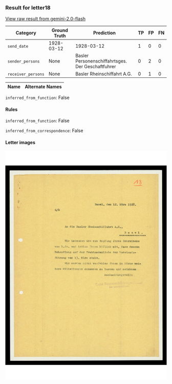 ### Result for letter18
[View raw result from gemini-2.0-flash](https://github.com/RISE-UNIBAS/humanities_data_benchmark/blob/main/results/2025-04-01/T13/request_T13_letter18.json)

| Category          | Ground Truth | Prediction | TP | FP | FN |
|------------------|--------------|------------|----|----|----|
| `send_date`        | 1928-03-12 | 1928-03-12 | 1 | 0 | 0 |
| `sender_persons`  | None | Basler Personenschiffahrtsges.<br>Der Geschaftfuhrer | 0 | 2 | 0 |
| `receiver_persons` | None | Basler Rheinschiffahrt A.G. | 0 | 1 | 0 |

| Name | Alternate Names |
| --- | --- |

`inferred_from_function`: False

#### Rules
`inferred_from_function`: False

`inferred_from_correspondence`: False

#### Letter images

<img src="https://github.com/RISE-UNIBAS/humanities_data_benchmark/blob/main/benchmarks/metadata_extraction/images/letter18_p1.jpg?raw=true" alt="letter18_p1.jpg" width="800px">